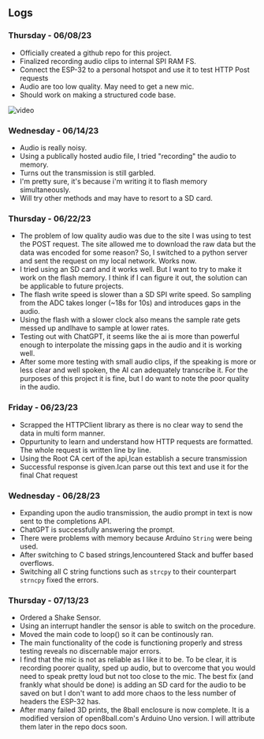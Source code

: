 ## **Logs**

### Thursday - 06/08/23
- Officially created a github repo for this project.
- Finalized recording audio clips to internal SPI RAM FS.
- Connect the ESP-32 to a personal hotspot and use it to test HTTP Post requests
- Audio are too low quality. May need to get a new mic.
- Should work on making a structured code base.

![video](https://github.com/MakerSpace-FRI-UTAustin/GPT-8ball/assets/55544605/a26528c3-20f4-483e-9b17-cfa84072ff38)


### Wednesday - 06/14/23
- Audio is really noisy.
- Using a publically hosted audio file, I tried "recording" the audio to memory.
- Turns out the transmission is still garbled. 
- I'm pretty sure, it's because i'm writing it to flash memory simultaneously.
- Will try other methods and may have to resort to a SD card. 

### Thursday - 06/22/23
- The problem of low quality audio was due to the site I was using to test the POST request. The site allowed me to download the raw data but the data was encoded for some reason? So, I switched to a python server and sent the request on my local network. Works now.
- I tried using an SD card and it works well. But I want to try to make it work on the flash memory. I think if I can figure it out, the solution can be applicable to future projects.
- The flash write speed is slower than a SD SPI write speed. So sampling from the ADC takes longer (~18s for 10s) and introduces gaps in the audio.
- Using the flash with a slower clock also means the sample rate gets messed up andIhave to sample at lower rates.
- Testing out with ChatGPT, it seems like the ai is more than powerful enough to interpolate the missing gaps in the audio and it is working well.
- After some more testing with small audio clips, if the speaking is more or less clear and well spoken, the AI can adequately transcribe it. For the purposes of this project it is fine, but I do want to note the poor quality in the audio.

### Friday - 06/23/23
- Scrapped the HTTPClient library as there is no clear way to send the data in multi form manner.
- Oppurtunity to learn and understand how HTTP requests are formatted. The whole request is written line by line.
- Using the Root CA cert of the api,Ican establish a secure transmission
- Successful response is given.Ican parse out this text and use it for the final Chat request

### Wednesday - 06/28/23
- Expanding upon the audio transmission, the audio prompt in text is now sent to the completions API.
- ChatGPT is successfully answering the prompt.
- There were problems with memory because Arduino `String` were being used.
- After switching to C based strings,Iencountered Stack and buffer based overflows.
- Switching all C string functions such as `strcpy` to their counterpart `strncpy` fixed the errors.

### Thursday - 07/13/23
- Ordered a Shake Sensor.
- Using an interrupt handler the sensor is able to switch on the procedure.
- Moved the main code to loop() so it can be continously ran.
- The main functionality of the code is functioning properly and stress testing reveals no discernable major errors.
- I find that the mic is not as reliable as I like it to be. To be clear, it is recording poorer quality, sped up audio, but to overcome that you would need to speak pretty loud but not too close to the mic. The best fix (and frankly what should be done) is adding an SD card for the audio to be saved on but I don't want to add more chaos to the less number of headers the ESP-32 has.
- After many failed 3D prints, the 8ball enclosure is now complete. It is a modified version of open8ball.com's Arduino Uno version. I will attribute them later in the repo docs soon.
